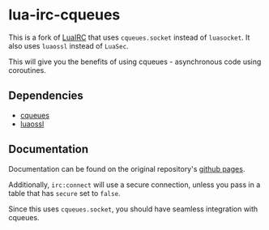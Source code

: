lua-irc-cqueues
============

This is a fork of [LuaIRC](https://github.com/JakobOvrum/LuaIRC) that uses `cqueues.socket` instead of `luasocket`.
It also uses `luaossl` instead of `LuaSec`.

This will give you the benefits of using cqueues - asynchronous code using coroutines.

Dependencies
-------------

 * [cqueues](https://luarocks.org/modules/daurnimator/cqueues)
 * [luaossl](https://luarocks.org/modules/daurnimator/luaossl)

Documentation
-------------
Documentation can be found on the original repository's [github pages](https://jakobovrum.github.io/LuaIRC/doc/modules/irc.html).

Additionally, `irc:connect` will use a secure connection, unless you pass in a table that has `secure` set to `false`.

Since this uses `cqueues.socket`, you should have seamless integration with cqueues.
